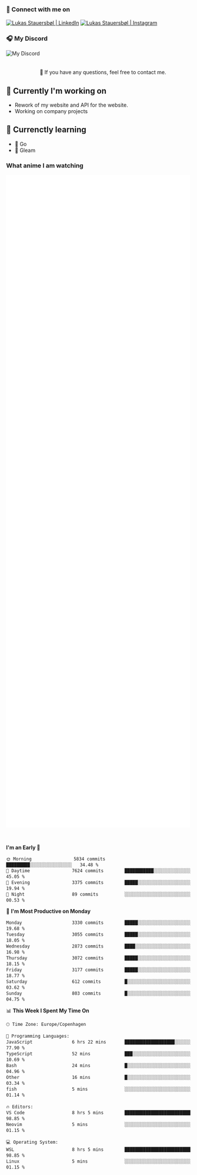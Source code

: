 ### 🔗 Connect with me on
<a href="https://www.instagram.com/lukas_stauersbol" target="_blank"><img align="center" src="https://raw.githubusercontent.com/stauersbol/stauersbol/main/images/instagram.svg" alt="Lukas Stauersbøl | LinkedIn" width="30px"/></a>
<a href="https://www.linkedin.com/in/lukas-stauersbol/" target="_blank"><img align="center" src="https://raw.githubusercontent.com/stauersbol/stauersbol/main/images/linkedin.svg" alt="Lukas Stauersbøl | Instagram" width="30px"/></a>

<p align="center">
 <h3>🎧 My Discord</h3>
 <img align="left" height="55px" src="https://discord.c99.nl/widget/theme-2/147806323323568128.png" alt="My Discord" />
</p>

<br/>
<br/>
<br/>
💬 If you have any questions, feel free to contact me.

## 🔭 Currently I'm working on
- Rework of my website and API for the website.
- Working on company projects
 
## 🌱 Currenctly learning
- 💙 Go
- 💜 Gleam

### What anime I am watching
<a href="https://anilist.co/user/slashiy/" align="center"><img align="center" width="500px" src="metrics.plugin.personal.anilist.svg" /></a>

<br/>

<!--START_SECTION:waka-->
**I'm an Early 🐤** 

```text
🌞 Morning                5834 commits        █████████░░░░░░░░░░░░░░░░   34.48 % 
🌆 Daytime                7624 commits        ███████████░░░░░░░░░░░░░░   45.05 % 
🌃 Evening                3375 commits        █████░░░░░░░░░░░░░░░░░░░░   19.94 % 
🌙 Night                  89 commits          ░░░░░░░░░░░░░░░░░░░░░░░░░   00.53 % 
```
📅 **I'm Most Productive on Monday** 

```text
Monday                   3330 commits        █████░░░░░░░░░░░░░░░░░░░░   19.68 % 
Tuesday                  3055 commits        █████░░░░░░░░░░░░░░░░░░░░   18.05 % 
Wednesday                2873 commits        ████░░░░░░░░░░░░░░░░░░░░░   16.98 % 
Thursday                 3072 commits        █████░░░░░░░░░░░░░░░░░░░░   18.15 % 
Friday                   3177 commits        █████░░░░░░░░░░░░░░░░░░░░   18.77 % 
Saturday                 612 commits         █░░░░░░░░░░░░░░░░░░░░░░░░   03.62 % 
Sunday                   803 commits         █░░░░░░░░░░░░░░░░░░░░░░░░   04.75 % 
```


📊 **This Week I Spent My Time On** 

```text
🕑︎ Time Zone: Europe/Copenhagen

💬 Programming Languages: 
JavaScript               6 hrs 22 mins       ███████████████████░░░░░░   77.90 % 
TypeScript               52 mins             ███░░░░░░░░░░░░░░░░░░░░░░   10.69 % 
Bash                     24 mins             █░░░░░░░░░░░░░░░░░░░░░░░░   04.96 % 
Other                    16 mins             █░░░░░░░░░░░░░░░░░░░░░░░░   03.34 % 
fish                     5 mins              ░░░░░░░░░░░░░░░░░░░░░░░░░   01.14 % 

🔥 Editors: 
VS Code                  8 hrs 5 mins        █████████████████████████   98.85 % 
Neovim                   5 mins              ░░░░░░░░░░░░░░░░░░░░░░░░░   01.15 % 

💻 Operating System: 
WSL                      8 hrs 5 mins        █████████████████████████   98.85 % 
Linux                    5 mins              ░░░░░░░░░░░░░░░░░░░░░░░░░   01.15 % 
```


<!--END_SECTION:waka-->
